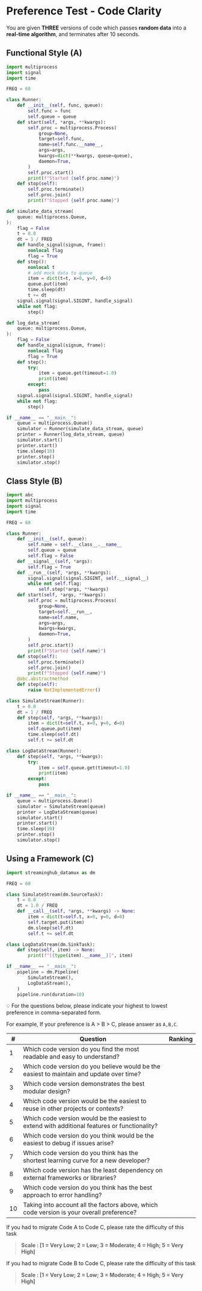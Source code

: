 # Preference Test - Code Clarity

You are given **THREE** versions of code which passes **random data** into a **real-time algorithm**, and terminates after 10 seconds.

## Functional Style (A)

```python
import multiprocess
import signal
import time

FREQ = 60

class Runner:
    def __init__(self, func, queue):
        self.func = func
        self.queue = queue
    def start(self, *args, **kwargs):
        self.proc = multiprocess.Process(
            group=None,
            target=self.func,
            name=self.func.__name__,
            args=args,
            kwargs=dict(**kwargs, queue=queue),
            daemon=True,
        )
        self.proc.start()
        print(f"Started {self.proc.name}")
    def stop(self):
        self.proc.terminate()
        self.proc.join()
        print(f"Stopped {self.proc.name}")

def simulate_data_stream(
    queue: multiprocess.Queue,
):
    flag = False
    t = 0.0
    dt = 1 / FREQ
    def handle_signal(signum, frame):
        nonlocal flag
        flag = True
    def step():
        nonlocal t
        # add mock data to queue
        item = dict(t=t, x=0, y=0, d=0)
        queue.put(item)
        time.sleep(dt)
        t += dt
    signal.signal(signal.SIGINT, handle_signal)
    while not flag:
        step()

def log_data_stream(
    queue: multiprocess.Queue,
):
    flag = False
    def handle_signal(signum, frame):
        nonlocal flag
        flag = True
    def step():
        try:
            item = queue.get(timeout=1.0)
            print(item)
        except:
            pass
    signal.signal(signal.SIGINT, handle_signal)
    while not flag:
        step()

if __name__ == "__main__":
    queue = multiprocess.Queue()
    simulator = Runner(simulate_data_stream, queue)
    printer = Runner(log_data_stream, queue)
    simulator.start()
    printer.start()
    time.sleep(10)
    printer.stop()
    simulator.stop()
```

## Class Style (B)

```python
import abc
import multiprocess
import signal
import time

FREQ = 60

class Runner:
    def __init__(self, queue):
        self.name = self.__class__.__name__
        self.queue = queue
        self.flag = False
    def __signal__(self, *args):
        self.flag = True
    def __run__(self, *args, **kwargs):
        signal.signal(signal.SIGINT, self.__signal__)
        while not self.flag:
            self.step(*args, **kwargs)
    def start(self, *args, **kwargs):
        self.proc = multiprocess.Process(
            group=None,
            target=self.__run__,
            name=self.name,
            args=args,
            kwargs=kwargs,
            daemon=True,
        )
        self.proc.start()
        print(f"Started {self.name}")
    def stop(self):
        self.proc.terminate()
        self.proc.join()
        print(f"Stopped {self.name}")
    @abc.abstractmethod
    def step(self):
        raise NotImplementedError()

class SimulateStream(Runner):
    t = 0.0
    dt = 1 / FREQ
    def step(self, *args, **kwargs):
        item = dict(t=self.t, x=0, y=0, d=0)
        self.queue.put(item)
        time.sleep(self.dt)
        self.t += self.dt

class LogDataStream(Runner):
    def step(self, *args, **kwargs):
        try:
            item = self.queue.get(timeout=1.0)
            print(item)
        except:
            pass

if __name__ == "__main__":
    queue = multiprocess.Queue()
    simulator = SimulateStream(queue)
    printer = LogDataStream(queue)
    simulator.start()
    printer.start()
    time.sleep(10)
    printer.stop()
    simulator.stop()
```

## Using a Framework (C)

```python
import streaminghub_datamux as dm

FREQ = 60

class SimulateStream(dm.SourceTask):
    t = 0.0
    dt = 1.0 / FREQ
    def __call__(self, *args, **kwargs) -> None:
        item = dict(t=self.t, x=0, y=0, d=0)
        self.target.put(item)
        dm.sleep(self.dt)
        self.t += self.dt

class LogDataStream(dm.SinkTask):
    def step(self, item) -> None:
        print(f"[{type(item).__name__}]", item)

if __name__ == "__main__":
    pipeline = dm.Pipeline(
        SimulateStream(),
        LogDataStream(),
    )
    pipeline.run(duration=10)
```

<aside>
💡 For the questions below, please indicate your highest to lowest preference in comma-separated form.

For example, If your preference is A > B > C, please answer as `A,B,C`.

</aside>

| #  | Question                                                                                     | Ranking |
| -- | -------------------------------------------------------------------------------------------- | ------- |
| 1  | Which code version do you find the most readable and easy to understand?                     |         |
| 2  | Which code version do you believe would be the easiest to maintain and update over time?     |         |
| 3  | Which code version demonstrates the best modular design?                                     |         |
| 4  | Which code version would be the easiest to reuse in other projects or contexts?              |         |
| 5  | Which code version would be the easiest to extend with additional features or functionality? |         |
| 6  | Which code version do you think would be the easiest to debug if issues arise?               |         |
| 7  | Which code version do you think has the shortest learning curve for a new developer?         |         |
| 8  | Which code version has the least dependency on external frameworks or libraries?             |         |
| 9  | Which code version do you think has the best approach to error handling?                     |         |
| 10 | Taking into account all the factors above, which code version is your overall preference?    |         |

If you had to migrate Code A to Code C, please rate the difficulty of this task

> **Scale : [1 = Very Low; 2 = Low; 3 = Moderate; 4 = High; 5 = Very High]**

If you had to migrate Code B to Code C, please rate the difficulty of this task

> **Scale : [1 = Very Low; 2 = Low; 3 = Moderate; 4 = High; 5 = Very High]**
